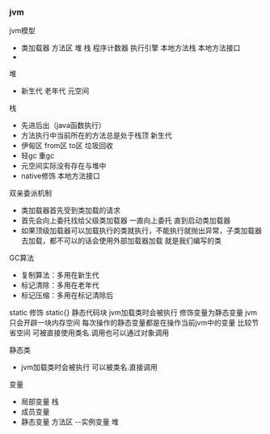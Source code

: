 ### jvm
jvm模型
- 类加载器 方法区 堆 栈 程序计数器 执行引擎 本地方法栈 本地方法接口 
- 
堆 
  - 新生代 老年代 元空间  
 
栈
  - 先进后出（java函数执行）
  - 方法执行中当前所在的方法总是处于栈顶
 新生代 
  - 伊甸区 from区 to区 
垃圾回收
   - 轻gc 重gc
- 元空间实际没有存在与堆中
- native修饰 本地方法接口


双亲委派机制
- 类加载器首先受到类加载的请求
- 首先会向上委托找给父级类加载器 一直向上委托 直到启动类加载器
- 如果顶级加载器可以加载执行的类就执行，不能执行就抛出异常，子类加载器去加载，都不可以的话会使用外部加载器加载 就是我们编写的类

GC算法
- 复制算法：多用在新生代
- 标记清除：多用在老年代
- 标记压缩：多用在标记清除后

static 修饰
static{} 静态代码块 jvm加载类时会被执行
修饰变量为静态变量 jvm只会开辟一块内存空间 每次操作的静态变量都是在操作当前jvm中的变量 比较节省空间 
可被直接使用类名.调用也可以通过对象调用

静态类 
- jvm加载类时会被执行 可以被类名.直接调用

变量
- 局部变量 栈
- 成员变量
- 静态变量 方法区
--实例变量 堆 
